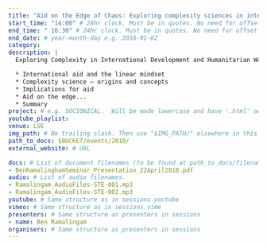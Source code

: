 ```yaml
---
title: "Aid on the Edge of Chaos: Exploring complexity sciences in international development and humanitarian work"
start_time: "14:00" # 24hr clock. Must be in quotes. No need for offset
end_time: " 16:30" # 24hr clock. Must be in quotes. No need for offset
end_date: # year-month-day e.g. 2016-01-02
category: 
description: |
  Exploring Complexity in International Development and Humanitarian Work

  * International aid and the linear mindset
  * Complexity science – origins and concepts
  * Implications for aid
  * Aid on the edge...
  * Summary
project: # e.g. SOCIONICAL.  Will be made lowercase and have '.html' added to find page.
youtube_playlist: 
venue: LSE
img_path: # No trailing slash. Then use "$IMG_PATH/" elsewhere in this page.
path_to_docs: $BUCKET/events/2010/ 
external_website: # URL

docs: # List of document filenames (to be found at path_to_docs/filename)
- BenRamalinghamSeminar_Presentation_22April2010.pdf
audio: # List of audio filenames.
- Ramalingam_AudioFiles-STE-001.mp3
- Ramalingam_AudioFiles-STE-002.mp3
youtube: # Same structure as in sessions.youtube
vimeo: # Same structure as in sessions.vime
presenters: # Same structure as presenters in sessions
- name: Ben Ramalingam
organisers: # Same structure as presenters in sessions
---
```

